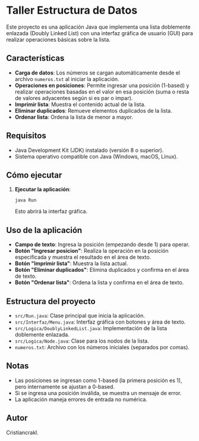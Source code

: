 # Taller Estructura de Datos

Este proyecto es una aplicación Java que implementa una lista doblemente enlazada (Doubly Linked List) con una interfaz gráfica de usuario (GUI) para realizar operaciones básicas sobre la lista.

## Características

- **Carga de datos**: Los números se cargan automáticamente desde el archivo `numeros.txt` al iniciar la aplicación.
- **Operaciones en posiciones**: Permite ingresar una posición (1-based) y realizar operaciones basadas en el valor en esa posición (suma o resta de valores adyacentes según si es par o impar).
- **Imprimir lista**: Muestra el contenido actual de la lista.
- **Eliminar duplicados**: Remueve elementos duplicados de la lista.
- **Ordenar lista**: Ordena la lista de menor a mayor.

## Requisitos

- Java Development Kit (JDK) instalado (versión 8 o superior).
- Sistema operativo compatible con Java (Windows, macOS, Linux).

## Cómo ejecutar

1. **Ejecutar la aplicación**:

   ```
   java Run
   ```

   Esto abrirá la interfaz gráfica.

## Uso de la aplicación

- **Campo de texto**: Ingresa la posición (empezando desde 1) para operar.
- **Botón "Ingresar posicion"**: Realiza la operación en la posición especificada y muestra el resultado en el área de texto.
- **Botón "Imprimir lista"**: Muestra la lista actual.
- **Botón "Eliminar duplicados"**: Elimina duplicados y confirma en el área de texto.
- **Botón "Ordenar lista"**: Ordena la lista y confirma en el área de texto.

## Estructura del proyecto

- `src/Run.java`: Clase principal que inicia la aplicación.
- `src/Interfaz/Menu.java`: Interfaz gráfica con botones y área de texto.
- `src/Logica/DoublyLinkedList.java`: Implementación de la lista doblemente enlazada.
- `src/Logica/Node.java`: Clase para los nodos de la lista.
- `numeros.txt`: Archivo con los números iniciales (separados por comas).

## Notas

- Las posiciones se ingresan como 1-based (la primera posición es 1), pero internamente se ajustan a 0-based.
- Si se ingresa una posición inválida, se muestra un mensaje de error.
- La aplicación maneja errores de entrada no numérica.

## Autor

Cristiancrakl.
